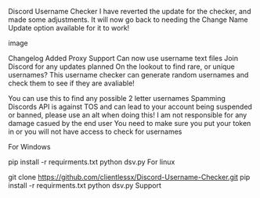 Discord Username Checker
I have reverted the update for the checker, and made some adjustments. It will now go back to needing the Change Name Update option available for it to work!

image

Changelog
Added Proxy Support
Can now use username text files
Join Discord for any updates planned
On the lookout to find rare, or unique usernames? This username checker can generate random usernames and check them to see if they are avaliable!

You can use this to find any possible 2 letter usernames
Spamming Discords API is against TOS and can lead to your account being suspended or banned, please use an alt when doing this! I am not responsible for any damage casued by the end user
You need to make sure you put your token in or you will not have access to check for usernames

For Windows

pip install -r requirments.txt
python dsv.py
For linux

git clone https://github.com/clientlessx/Discord-Username-Checker.git
pip install -r requirments.txt
python dsv.py
Support

